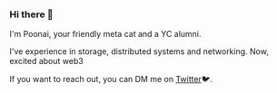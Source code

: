 ### Hi there 👋

I'm Poonai, your friendly meta cat and a YC alumni.

I've experience in storage, distributed systems and networking. Now, excited about web3

If you want to reach out, you can DM me on [Twitter](https://twitter.com/poonai_)🐦.  
<!--
**balajijinnah/balajijinnah** is a ✨ _special_ ✨ repository because its `README.md` (this file) appears on your GitHub profile.

Here are some ideas to get you started:

- 🔭 I’m currently working on ...
- 🌱 I’m currently learning ...
- 👯 I’m looking to collaborate on ...
- 🤔 I’m looking for help with ...
- 💬 Ask me about ...
- 📫 How to reach me: ...
- 😄 Pronouns: ...
- ⚡ Fun fact: ...
-->

